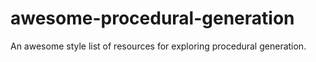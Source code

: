 # awesome-procedural-generation
An awesome style list of resources for exploring procedural generation.

